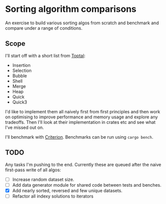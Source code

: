 # Sorting algorithm comparisons

An exercise to build various sorting algos from scratch and benchmark and compare under a range of conditions.

## Scope

I'll start off with a short list from [Toptal](https://www.toptal.com/developers/sorting-algorithms):

- Insertion
- Selection
- Bubble
- Shell
- Merge
- Heap
- Quick
- Quick3

I'd like to implement them all naively first from first principles and then work on optimising to improve performance and memory usage and explore any tradeoffs. Then I'll look at their implementation in crates etc and see what I've missed out on.

I'll benchmark with [Criterion](https://crates.io/crates/criterion). Benchmarks can be run using `cargo bench`.

## TODO

Any tasks I'm pushing to the end. Currently these are queued after the naive first-pass write of all algos:

- [ ] Increase random dataset size.
- [ ] Add data generator module for shared code between tests and benches.
- [x] Add nearly sorted, reversed and few unique datasets.
- [ ] Refactor all indexy solutions to iterators
